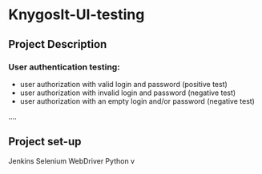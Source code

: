 # Knygoslt-UI-testing

## Project Description
### User authentication testing:
- user authorization with valid login and password (positive test)
- user authorization with invalid login and password (negative test)
- user authorization with an empty login and/or password (negative test)

....

## Project set-up
Jenkins
Selenium WebDriver 
Python v

